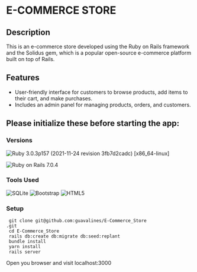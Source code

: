 # E-COMMERCE STORE

## Description
This is an e-commerce store developed using the Ruby on Rails framework and the Solidus gem, which is a popular open-source e-commerce platform built on top of Rails. 

## Features
- User-friendly interface for customers to browse products, add items to their cart, and make purchases. 
- Includes an admin panel for managing products, orders, and customers.

## Please initialize these before starting the app:

### Versions


![Ruby](https://img.shields.io/badge/Ruby-CC342D?style=for-the-badge&logo=ruby&logoColor=white) 3.0.3p157 (2021-11-24 revision 3fb7d2cadc) [x86_64-linux]

![Ruby on Rails](https://img.shields.io/badge/Ruby_on_Rails-CC0000?style=for-the-badge&logo=ruby-on-rails&logoColor=white) 7.0.4

### Tools Used

![SQLite](https://img.shields.io/badge/SQLite-07405E?style=for-the-badge&logo=sqlite&logoColor=white)
![Bootstrap](https://img.shields.io/badge/Bootstrap-563D7C?style=for-the-badge&logo=bootstrap&logoColor=white)
![HTML5](https://img.shields.io/badge/HTML5-E34F26?style=for-the-badge&logo=html5&logoColor=white)


### Setup

```
 git clone git@github.com:guavalines/E-Commerce_Store
.git
 cd E-Commerce_Store
 rails db:create db:migrate db:seed:replant
 bundle install
 yarn install
 rails server
```

Open you browser and visit localhost:3000
